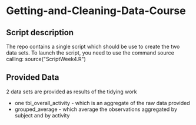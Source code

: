 # Getting-and-Cleaning-Data-Course

## Script description
The repo contains a single script which should be use to create the two data sets.
To launch the script, you need to use the command source calling: source("ScriptWeek4.R")

## Provided Data
2 data sets are provided as results of the tidying work 
* one tbl_overall_activity - which is an aggregate of the raw data provided
* grouped_average - which average the observations aggregated by subject and by activity

